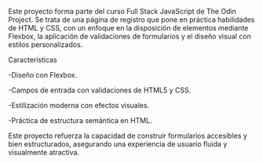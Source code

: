 Este proyecto forma parte del curso Full Stack JavaScript de The Odin Project. Se trata de una página de registro que pone en práctica habilidades de HTML y CSS, con un enfoque en la disposición de elementos mediante Flexbox, la aplicación de validaciones de formularios y el diseño visual con estilos personalizados.

Características  

-Diseño con Flexbox.  

-Campos de entrada con validaciones de HTML5 y CSS.  

-Estilización moderna con efectos visuales.  

-Práctica de estructura semántica en HTML.  


Este proyecto refuerza la capacidad de construir formularios accesibles y bien estructurados, asegurando una experiencia de usuario fluida y visualmente atractiva.

